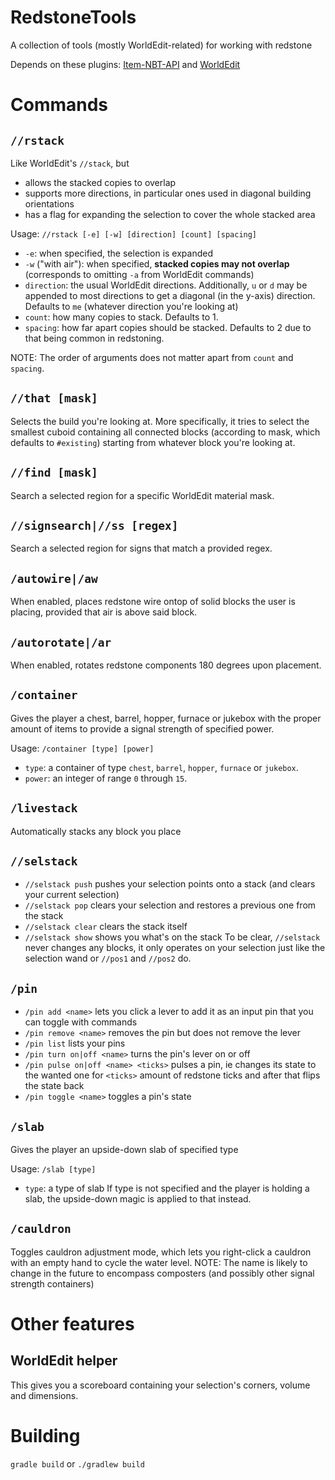 # RedstoneTools
A collection of tools (mostly WorldEdit-related) for working with redstone

Depends on these plugins: [Item-NBT-API](https://github.com/tr7zw/Item-NBT-API) and [WorldEdit](https://github.com/EngineHub/WorldEdit)

# Commands
## `//rstack`
Like WorldEdit's `//stack`, but 
- allows the stacked copies to overlap
- supports more directions, in particular ones used in diagonal building orientations
- has a flag for expanding the selection to cover the whole stacked area
    
Usage: `//rstack [-e] [-w] [direction] [count] [spacing]`
- `-e`: when specified, the selection is expanded
- `-w` ("with air"): when specified, **stacked copies may not overlap** (corresponds to omitting `-a` from WorldEdit commands)
- `direction`: the usual WorldEdit directions. Additionally, `u` or `d` may be appended to
most directions to get a diagonal (in the y-axis) direction. Defaults to `me`
(whatever direction you're looking at)
- `count`: how many copies to stack. Defaults to 1.
- `spacing`: how far apart copies should be stacked. Defaults to 2 due to that being
common in redstoning.

NOTE: The order of arguments does not matter apart from `count` and `spacing`.

## `//that [mask]`
Selects the build you're looking at. More specifically, it tries to select the smallest cuboid containing all connected blocks (according to mask, which defaults to `#existing`) starting from whatever block you're looking at.

## `//find [mask]`
Search a selected region for a specific WorldEdit material mask.

## `//signsearch|//ss [regex]`
Search a selected region for signs that match a provided regex.

## `/autowire|/aw`
When enabled, places redstone wire ontop of solid blocks the user is placing, provided that air is above said block.

## `/autorotate|/ar`
When enabled, rotates redstone components 180 degrees upon placement.

## `/container`
Gives the player a chest, barrel, hopper, furnace or jukebox with the proper amount of items to provide a signal strength of specified power.

Usage: `/container [type] [power]`
- `type`: a container of type `chest`, `barrel`, `hopper`, `furnace` or `jukebox`.
- `power`: an integer of range `0` through `15`. 

## `/livestack`
Automatically stacks any block you place

## `//selstack`
- `//selstack push` pushes your selection points onto a stack (and clears your current selection)
- `//selstack pop` clears your selection and restores a previous one from the stack
- `//selstack clear` clears the stack itself
- `//selstack show` shows you what's on the stack
To be clear, `//selstack` never changes any blocks, it only operates on your selection just like the selection wand or `//pos1` and `//pos2` do.

## `/pin`
- `/pin add <name>` lets you click a lever to add it as an input pin that you can toggle with commands
- `/pin remove <name>` removes the pin but does not remove the lever
- `/pin list` lists your pins
- `/pin turn on|off <name>` turns the pin's lever on or off
- `/pin pulse on|off <name> <ticks>` pulses a pin, ie changes its state to the wanted one for `<ticks>` amount of redstone ticks and after that flips the state back
- `/pin toggle <name>` toggles a pin's state

## `/slab`
Gives the player an upside-down slab of specified type

Usage: `/slab [type]`
- `type`: a type of slab
If type is not specified and the player is holding a slab, the upside-down magic is applied to that instead.

## `/cauldron`
Toggles cauldron adjustment mode, which lets you right-click a cauldron with an empty hand to cycle the water level.
NOTE: The name is likely to change in the future to encompass composters (and possibly other signal strength containers)

# Other features
## WorldEdit helper
This gives you a scoreboard containing your selection's corners, volume and dimensions.

# Building
`gradle build` or `./gradlew build`
